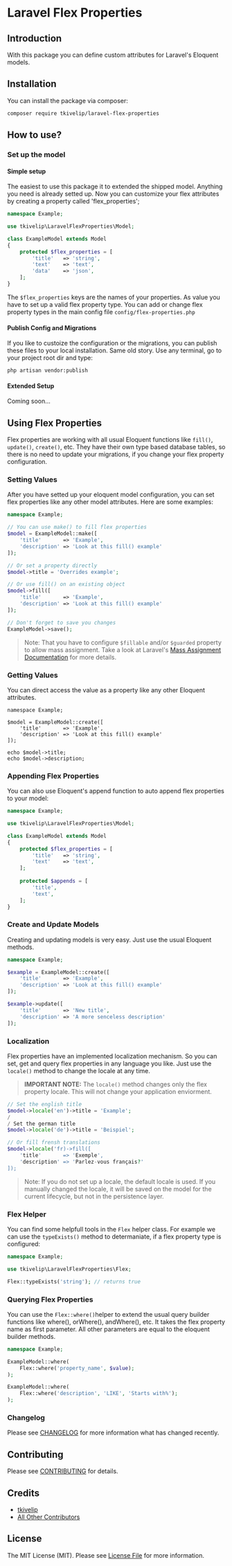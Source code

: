 # Laravel Flex Properties

## Introduction
With this package you can define custom attributes for Laravel's 
Eloquent models.

## Installation
You can install the package via composer:

```bash
composer require tkivelip/laravel-flex-properties
```

## How to use?

### Set up the model

#### Simple setup
The easiest to use this package it to extended the shipped model. 
Anything you need is already setted up. Now you can customize your
flex attributes by creating a property called 'flex_properties';

```php
namespace Example;

use tkivelip\LaravelFlexProperties\Model;

class ExampleModel extends Model
{
    protected $flex_properties = [
        'title'   => 'string',
        'text'    => 'text',
        'data'    => 'json',
    ];
}
```

The `$flex_properties` keys are the names of your properties. As value you 
have to set up a valid flex property type. You can add or change flex 
property types in the main config file `config/flex-properties.php` 

#### Publish Config and Migrations
If you like to custoize the configuration or the migrations, you can 
publish these files to your local installation. Same old story. Use 
any terminal, go to your project root dir and type:

```batch
php artisan vendor:publish
```

#### Extended Setup
Coming soon...


## Using Flex Properties

Flex properties are working with all usual Eloquent functions like `fill()`, 
`update()`, `create()`, etc. They have their own type based database tables, 
so there is no need to update your migrations, if you change your flex property
configuration.


### Setting Values

After you have setted up your eloquent model configuration, you can set flex
properties like any other model attributes. Here are some examples:

```php
namespace Example;

// You can use make() to fill flex properties
$model = ExampleModel::make([
    'title'       => 'Example',
    'description' => 'Look at this fill() example' 
]);

// Or set a property directly
$model->title = 'Overrides example';

// Or use fill() on an existing object  
$model->fill([
    'title'       => 'Example',
    'description' => 'Look at this fill() example' 
]);

// Don't forget to save you changes
ExampleModel->save();
```

> Note: That you have to configure `$fillable` and/or `$guarded` property to 
> allow mass assignment. Take a look at Laravel's 
>  [Mass Assignment Documentation](https://laravel.com/docs/5.7/eloquent#mass-assignment)
> for more details.

### Getting Values

You can direct access the value as a property like any other Eloquent attributes.

```$php
namespace Example;

$model = ExampleModel::create([
    'title'       => 'Example',
    'description' => 'Look at this fill() example' 
]);

echo $model->title;
echo $model->description;
```

### Appending Flex Properties

You can also use Eloquent's append function to auto append flex properties to
your model:

```php
namespace Example;

use tkivelip\LaravelFlexProperties\Model;

class ExampleModel extends Model
{
    protected $flex_properties = [
        'title'   => 'string',
        'text'    => 'text',
    ];
    
    protected $appends = [
        'title',
        'text',
    ];
}
```

### Create and Update Models

Creating and updating models is very easy. Just use the usual Eloquent methods. 

```php
namespace Example;

$example = ExampleModel::create([
    'title'       => 'Example',
    'description' => 'Look at this fill() example' 
]);

$example->update([
    'title'       => 'New title',
    'description' => 'A more senceless description' 
]);
```

### Localization

Flex properties have an implemented localization mechanism. So you can set, get 
and query flex properties in any language you like. Just use the `locale()` method
to change the locale at any time. 

> __IMPORTANT NOTE:__
> The `locale()` method changes only the flex property locale. This will not change
> your application enviorment.

```php
// Set the english title
$model->locale('en')->title = 'Example';
/
/ Set the german title
$model->locale('de')->title = 'Beispiel';

// Or fill frensh translations  
$model->locale('fr)->fill([
    'title'       => 'Exemple',
    'description' => 'Parlez-vous français?' 
]);
```

> Note: If you do not set up a locale, the default locale is used. If you  
> manually changed the locale, it will be saved on the model for the current lifecycle, 
> but not in the persistence layer. 
 

### Flex Helper

You can find some helpfull tools in the `Flex` helper class.
For example we can use the `typeExists()` method to determaniate, 
if a flex property type is configured:

```php
namespace Example;

use tkivelip\LaravelFlexProperties\Flex;

Flex::typeExists('string'); // returns true
``` 

### Querying Flex Properties

You can use the `Flex::where()`helper to extend the usual
query builder functions like where(), orWhere(), andWhere(), etc.
It takes the flex property name as first parameter. All other
parameters are equal to the eloquent builder methods. 

```php
namespace Example;

ExampleModel::where(
    Flex::where('property_name', $value);  
);

ExampleModel::where(
    Flex::where('description', 'LIKE', 'Starts with%');  
);
``` 

### Changelog

Please see [CHANGELOG](CHANGELOG.md) for more information what has changed recently.

## Contributing

Please see [CONTRIBUTING](CONTRIBUTING.md) for details.

## Credits

- [tkivelip](https://github.com/tkivelip)
- [All Other Contributors](../../contributors)

## License

The MIT License (MIT). Please see [License File](LICENSE.md) for more information.
 
